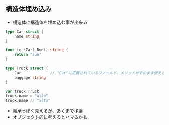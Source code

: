 
## 構造体埋め込み

* 構造体に構造体を埋め込む事が出来る

```go
type Car struct {
	name string
}

func (c *Car) Run() string {
	return "run"
}

type Truck struct {
	Car             // "Car"に定義されているフィールド、メソッドがそのまま使える
	baggage string
}
```

```go
var truck Truck
truck.name = "alto"
truck.name // "alto"
```

* 継承っぽく見えるが、あくまで移譲
* オブジェクト的に考えるとハマるかも
